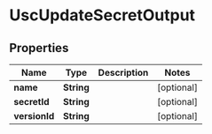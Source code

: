 

# UscUpdateSecretOutput


## Properties

Name | Type | Description | Notes
------------ | ------------- | ------------- | -------------
**name** | **String** |  |  [optional]
**secretId** | **String** |  |  [optional]
**versionId** | **String** |  |  [optional]



